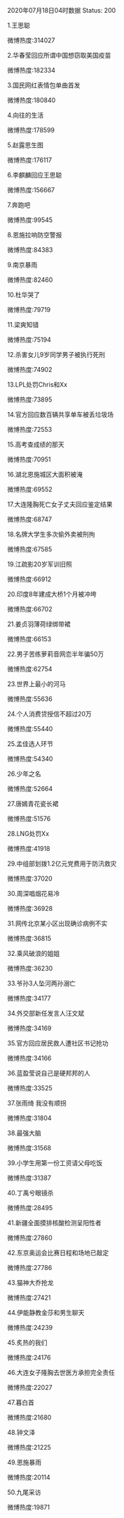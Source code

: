 2020年07月18日04时数据
Status: 200

1.王思聪

微博热度:314027

2.华春莹回应所谓中国想窃取美国疫苗

微博热度:182334

3.国民网红表情包单曲首发

微博热度:180840

4.向往的生活

微博热度:178599

5.赵露思生图

微博热度:176117

6.李麒麟回应王思聪

微博热度:156667

7.奔跑吧

微博热度:99545

8.恩施拉响防空警报

微博热度:84383

9.南京暴雨

微博热度:82460

10.杜华哭了

微博热度:79719

11.梁爽知错

微博热度:75194

12.杀害女儿9岁同学男子被执行死刑

微博热度:74902

13.LPL处罚Chris和Xx

微博热度:73895

14.官方回应数百辆共享单车被丢垃圾场

微博热度:72553

15.高考查成绩的那天

微博热度:70951

16.湖北恩施城区大面积被淹

微博热度:69552

17.大连隆胸死亡女子丈夫回应鉴定结果

微博热度:68747

18.名牌大学生多次偷外卖被刑拘

微博热度:67585

19.江疏影20岁军训旧照

微博热度:66912

20.印度8年建成大桥1个月被冲垮

微博热度:66702

21.姜贞羽薄荷绿绑带裙

微博热度:66153

22.男子苦练萝莉音网恋半年骗50万

微博热度:62754

23.世界上最小的河马

微博热度:55636

24.个人消费贷授信不超过20万

微博热度:55440

25.孟佳选人环节

微博热度:54340

26.少年之名

微博热度:52664

27.唐嫣青花瓷长裙

微博热度:51576

28.LNG处罚Xx

微博热度:41918

29.中组部划拨1.2亿元党费用于防汛救灾

微博热度:37020

30.周深唱烟花易冷

微博热度:36928

31.网传北京某小区出现确诊病例不实

微博热度:36815

32.乘风破浪的姐姐

微博热度:36230

33.爷孙3人坠河两孙溺亡

微博热度:34177

34.外交部新任发言人汪文斌

微博热度:34169

35.官方回应居民救人遭社区书记抢功

微博热度:34166

36.蓝盈莹说自己是硬邦邦的人

微博热度:33525

37.张雨绮 我没有顺拐

微博热度:31804

38.最强大脑

微博热度:31568

39.小学生用第一份工资请父母吃饭

微博热度:31387

40.丁禹兮眼镜杀

微博热度:28495

41.新疆全面摸排核酸检测呈阳性者

微博热度:27860

42.东京奥运会比赛日程和场地已敲定

微博热度:27786

43.猫神大乔抢龙

微博热度:27421

44.伊能静教金莎和男生聊天

微博热度:24239

45.炙热的我们

微博热度:24176

46.大连女子隆胸去世医方承担完全责任

微博热度:22027

47.暮白首

微博热度:21680

48.钟文泽

微博热度:21225

49.恩施暴雨

微博热度:20114

50.九尾采访

微博热度:19871

